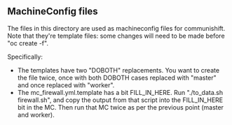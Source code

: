 MachineConfig files
-------------------

The files in this directory are used as machineconfig files for communishift.
Note that they're template files: some changes will need to be made before "oc create -f".

Specifically:
- The templates have two "DOBOTH" replacements. You want to create the file twice,
  once with both DOBOTH cases replaced with "master" and once replaced with "worker".
- The mc_firewall.yml.template has a bit FILL_IN_HERE. Run "./to_data.sh firewall.sh",
  and copy the output from that script into the FILL_IN_HERE bit in the MC.
  Then run that MC twice as per the previous point (master and worker).
